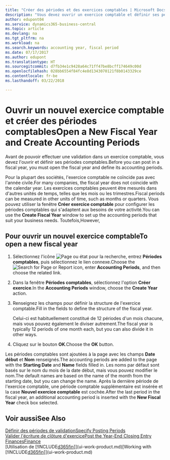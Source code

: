 ```yaml
---
title: "Créer des périodes et des exercices comptables | Microsoft Docs"
description: "Vous devez ouvrir un exercice comptable et définir ses périodes comptables avant de pouvoir y effectuer une validation."
author: edupont04
ms.service: dynamics365-business-central
ms.topic: article
ms.devlang: na
ms.tgt_pltfrm: na
ms.workload: na
ms.search.keywords: accounting year, fiscal period
ms.date: 07/17/2017
ms.author: edupont
ms.translationtype: HT
ms.sourcegitcommit: d7fb34e1c9428a64c71ff47be8bcff174649c00d
ms.openlocfilehash: 028bb6554f84fc4e8d1343070121f8b0143329ce
ms.contentlocale: fr-be
ms.lasthandoff: 03/22/2018

---
```

# <a name="open-a-new-fiscal-year-and-create-accounting-periods"></a><span data-ttu-id="c2c61-103">Ouvrir un nouvel exercice comptable et créer des périodes comptables</span><span class="sxs-lookup"><span data-stu-id="c2c61-103">Open a New Fiscal Year and Create Accounting Periods</span></span>
<span data-ttu-id="c2c61-104">Avant de pouvoir effectuer une validation dans un exercice comptable, vous devez l'ouvrir et définir ses périodes comptables.</span><span class="sxs-lookup"><span data-stu-id="c2c61-104">Before you can post in a fiscal year, you must open the fiscal year and define its accounting periods.</span></span>  

<span data-ttu-id="c2c61-105">Pour la plupart des sociétés, l'exercice comptable ne coïncide pas avec l'année civile.</span><span class="sxs-lookup"><span data-stu-id="c2c61-105">For many companies, the fiscal year does not coincide with the calendar year.</span></span> <span data-ttu-id="c2c61-106">Les exercices comptables peuvent être mesurés dans d'autres unités de temps, telles que les mois ou les trimestres.</span><span class="sxs-lookup"><span data-stu-id="c2c61-106">Fiscal periods can be measured in other units of time, such as months or quarters.</span></span> <span data-ttu-id="c2c61-107">Vous pouvez utiliser la fenêtre **Créer exercice comptable** pour configurer les périodes comptables qui s'adaptent aux besoins de votre activité.</span><span class="sxs-lookup"><span data-stu-id="c2c61-107">You can use the **Create Fiscal Year** window to set up the accounting periods that suit your business needs.</span></span> <span data-ttu-id="c2c61-108">Toutefois,</span><span class="sxs-lookup"><span data-stu-id="c2c61-108">However,</span></span>   

## <a name="to-open-a-new-fiscal-year"></a><span data-ttu-id="c2c61-109">Pour ouvrir un nouvel exercice comptable</span><span class="sxs-lookup"><span data-stu-id="c2c61-109">To open a new fiscal year</span></span>
1. <span data-ttu-id="c2c61-110">Sélectionnez l'icône ![Page ou état pour la recherche](media/ui-search/search_small.png "Page ou état pour la recherche"), entrez **Périodes comptables**, puis sélectionnez le lien connexe.</span><span class="sxs-lookup"><span data-stu-id="c2c61-110">Choose the ![Search for Page or Report](media/ui-search/search_small.png "Search for Page or Report icon") icon, enter **Accounting Periods**, and then choose the related link.</span></span>
2. <span data-ttu-id="c2c61-111">Dans la fenêtre **Périodes comptables**, sélectionnez l'option **Créer exercice**.</span><span class="sxs-lookup"><span data-stu-id="c2c61-111">In the **Accounting Periods** window, choose the **Create Year** action.</span></span>
3. <span data-ttu-id="c2c61-112">Renseignez les champs pour définir la structure de l'exercice comptable.</span><span class="sxs-lookup"><span data-stu-id="c2c61-112">Fill in the fields to define the structure of the fiscal year.</span></span>

    <span data-ttu-id="c2c61-113">Celui-ci est habituellement constitué de 12 périodes d'un mois chacune, mais vous pouvez également le diviser autrement.</span><span class="sxs-lookup"><span data-stu-id="c2c61-113">The fiscal year is typically 12 periods of one month each, but you can also divide it in other ways.</span></span>
4. <span data-ttu-id="c2c61-114">Cliquez sur le bouton **OK**.</span><span class="sxs-lookup"><span data-stu-id="c2c61-114">Choose the **OK** button.</span></span>

<span data-ttu-id="c2c61-115">Les périodes comptables sont ajoutées à la page avec les champs **Date début** et **Nom** renseignés.</span><span class="sxs-lookup"><span data-stu-id="c2c61-115">The accounting periods are added to the page with the **Starting Date** and **Name** fields filled in.</span></span> <span data-ttu-id="c2c61-116">Les noms par défaut sont basés sur le nom du mois de la date début, mais vous pouvez modifier le nom.</span><span class="sxs-lookup"><span data-stu-id="c2c61-116">The default names are based on the name of the month from the starting date, but you can change the name.</span></span> <span data-ttu-id="c2c61-117">Après la dernière période de l'exercice comptable, une période comptable supplémentaire est insérée et la case **Nouvel exercice comptable** est cochée.</span><span class="sxs-lookup"><span data-stu-id="c2c61-117">After the last period in the fiscal year, an additional accounting period is inserted with the **New Fiscal Year** check box selected.</span></span>  


## <a name="see-also"></a><span data-ttu-id="c2c61-118">Voir aussi</span><span class="sxs-lookup"><span data-stu-id="c2c61-118">See Also</span></span>
[<span data-ttu-id="c2c61-119">Définir des périodes de validation</span><span class="sxs-lookup"><span data-stu-id="c2c61-119">Specify Posting Periods</span></span>](finance-how-specify-posting-periods.md)  
[<span data-ttu-id="c2c61-120">Valider l'écriture de clôture d'exercice</span><span class="sxs-lookup"><span data-stu-id="c2c61-120">Post the Year-End Closing Entry</span></span>](year-how-post-year-end-close-entry.md)  
[<span data-ttu-id="c2c61-121">Finances</span><span class="sxs-lookup"><span data-stu-id="c2c61-121">Finance</span></span>](finance.md)  
<span data-ttu-id="c2c61-122">[Utilisation de [!INCLUDE[d365fin](includes/d365fin_md.md)]](ui-work-product.md)</span><span class="sxs-lookup"><span data-stu-id="c2c61-122">[Working with [!INCLUDE[d365fin](includes/d365fin_md.md)]](ui-work-product.md)</span></span>

